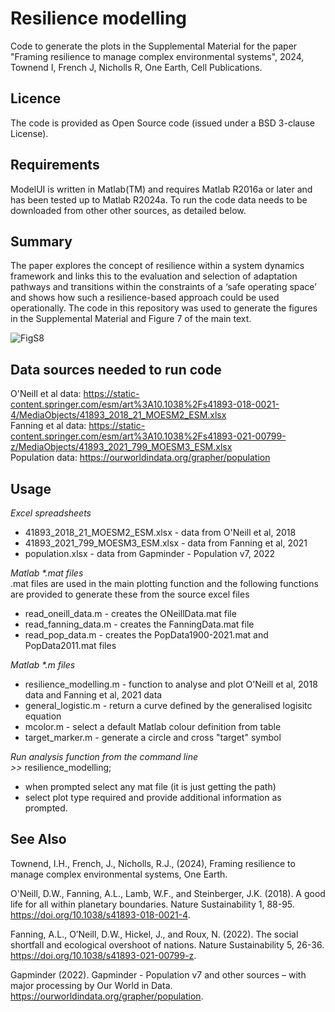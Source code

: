 # Resilience modelling
Code to generate the plots in the Supplemental Material for the paper "Framing resilience to manage complex environmental systems", 2024, Townend I, French J, Nicholls R, One Earth, Cell Publications.

## Licence
The code is provided as Open Source code (issued under a BSD 3-clause License).

## Requirements
ModelUI is written in Matlab(TM) and requires Matlab R2016a or later and has been tested up to Matlab R2024a. To run the code data needs to be downloaded from other other sources, as detailed below.

## Summary
The paper explores the concept of resilience within a system dynamics framework and links this to the evaluation and selection of adaptation pathways and transitions within the constraints of a ‘safe operating space’ and shows how such a resilience-based approach could be used operationally. The code in this repository was used to generate the figures in the Supplemental Material and Figure 7 of the main text.

![FigS8](https://github.com/user-attachments/assets/919b812e-cd36-4729-acf7-468706cb2350)

## Data sources needed to run code
O'Neill et al data: https://static-content.springer.com/esm/art%3A10.1038%2Fs41893-018-0021-4/MediaObjects/41893_2018_21_MOESM2_ESM.xlsx  
Fanning et al data: https://static-content.springer.com/esm/art%3A10.1038%2Fs41893-021-00799-z/MediaObjects/41893_2021_799_MOESM3_ESM.xlsx  
Population data: https://ourworldindata.org/grapher/population  

## Usage
_Excel spreadsheets_  
* 41893_2018_21_MOESM2_ESM.xlsx - data from O'Neill et al, 2018  
* 41893_2021_799_MOESM3_ESM.xlsx - data from Fanning et al, 2021  
* population.xlsx - data from  Gapminder - Population v7, 2022  

_Matlab *.mat files_  
.mat files are used in the main plotting function and the following functions are provided to generate these from the source excel files
* read_oneill_data.m - creates the ONeillData.mat file  
* read_fanning_data.m - creates the FanningData.mat file  
* read_pop_data.m - creates the PopData1900-2021.mat and PopData2011.mat files  

_Matlab *.m files_  
* resilience_modelling.m - function to analyse and plot O'Neill et al, 2018 data and Fanning et al, 2021 data  
* general_logistic.m - return a curve defined by the generalised logisitc equation  
* mcolor.m - select a default Matlab colour definition from table  
* target_marker.m - generate a circle and cross "target" symbol  

_Run analysis function from the command line_  
*>>* resilience_modelling;  
* when prompted select any mat file (it is just getting the path)  
* select plot type required and provide additional information as prompted.  

## See Also
Townend, I.H., French, J., Nicholls, R.J., (2024), Framing resilience to manage complex environmental systems, One Earth.
 
O'Neill, D.W., Fanning, A.L., Lamb, W.F., and Steinberger, J.K. (2018). A good life for all within planetary boundaries. Nature Sustainability 1, 88-95. https://doi.org/10.1038/s41893-018-0021-4.

Fanning, A.L., O’Neill, D.W., Hickel, J., and Roux, N. (2022). The social shortfall and ecological overshoot of nations. Nature Sustainability 5, 26-36. https://doi.org/10.1038/s41893-021-00799-z.

Gapminder (2022). Gapminder - Population v7 and other sources – with major processing by Our World in Data. https://ourworldindata.org/grapher/population.
